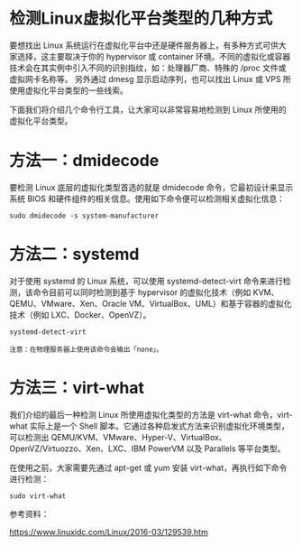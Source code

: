 # 检测Linux虚拟化平台类型的几种方式


要想找出 Linux 系统运行在虚拟化平台中还是硬件服务器上，有多种方式可供大家选择，这主要取决于你的 hypervisor 或 container 环境。不同的虚拟化或容器技术会在其实例中引入不同的识别指纹，如：处理器厂商、特殊的 /proc 文件或虚拟网卡名称等。 另外通过 dmesg 显示启动序列，也可以找出 Linux 或 VPS 所使用虚拟化平台类型的一些线索。

下面我们将介绍几个命令行工具，让大家可以非常容易地检测到 Linux 所使用的虚拟化平台类型。

# 方法一：dmidecode

要检测 Linux 底层的虚拟化类型首选的就是 dmidecode 命令，它最初设计来显示系统 BIOS 和硬件组件的相关信息。使用如下命令便可以检测相关虚拟化信息：
```
sudo dmidecode -s system-manufacturer
```

# 方法二：systemd

对于使用 systemd 的 Linux 系统，可以使用 systemd-detect-virt 命令来进行检测，该命令目前可以同时检测到基于 hypervisor 的虚拟化技术（例如 KVM、QEMU、VMware、Xen、Oracle VM、VirtualBox、UML）和基于容器的虚拟化技术（例如 LXC、Docker、OpenVZ）。
```
systemd-detect-virt

注意：在物理服务器上使用该命令会输出「none」。
```

# 方法三：virt-what

我们介绍的最后一种检测 Linux 所使用虚拟化类型的方法是 virt-what 命令，virt-what 实际上是一个 Shell 脚本。它通过各种启发式方法来识别虚拟化环境类型，可以检测出 QEMU/KVM、VMware、Hyper-V、VirtualBox、OpenVZ/Virtuozzo、Xen、LXC、IBM PowerVM 以及 Parallels 等平台类型。

在使用之前，大家需要先通过 apt-get 或 yum 安装 virt-what，再执行如下命令进行检测：
```
sudo virt-what
```

参考资料：

https://www.linuxidc.com/Linux/2016-03/129539.htm
